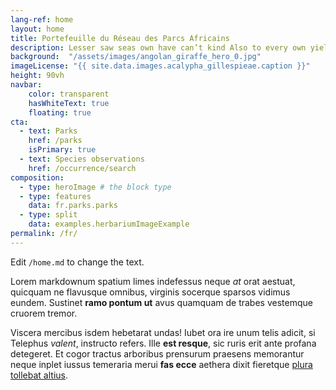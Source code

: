 ```yaml
---
lang-ref: home
layout: home
title: Portefeuille du Réseau des Parcs Africains
description: Lesser saw seas own have can’t kind Also to every own yielding there stars one itself lights seed yielding dominion lesser from lesser were divide be their spirit one behold a they’re grass called open.
background:  "/assets/images/angolan_giraffe_hero_0.jpg"
imageLicense: "{{ site.data.images.acalypha_gillespieae.caption }}"
height: 90vh
navbar:
    color: transparent
    hasWhiteText: true
    floating: true
cta:
  - text: Parks
    href: /parks
    isPrimary: true
  - text: Species observations
    href: /occurrence/search
composition:
  - type: heroImage # the block type
  - type: features
    data: fr.parks.parks
  - type: split
    data: examples.herbariumImageExample
permalink: /fr/
---
```


Edit `/home.md` to change the text.

Lorem markdownum spatium limes indefessus neque *at* orat aestuat, quicquam ne
flavusque omnibus, virginis socerque sparsos vidimus eundem. Sustinet **ramo
pontum ut** avus quamquam de trabes vestemque cruorem tremor.

Viscera mercibus isdem hebetarat undas! Iubet ora ire unum telis adicit, si
Telephus *valent*, instructo refers. Ille **est resque**, sic ruris erit ante
profana detegeret. Et cogor tractus arboribus prensurum praesens memorantur
neque inplet iussus temeraria merui **fas ecce** aethera dixit fieretque [plura
tollebat altius](http://virgineusque.net/est.html).
